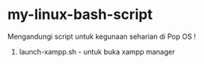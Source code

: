# my-linux-bash-script

Mengandungi script untuk kegunaan seharian di Pop OS !

1. launch-xampp.sh - untuk buka xampp manager 
